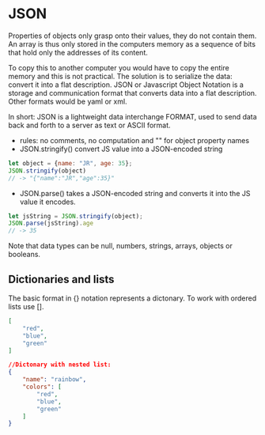 # JSON
Properties of objects only grasp onto their values, they do not contain them. An array is thus only stored in the computers memory as a sequence of bits that hold only the addresses of its content. 

To copy this to another computer you would have to copy the entire memory and this is not practical. The solution is to serialize the data: convert it into a flat description. JSON or Javascript Object Notation is a storage and communication format that converts data into a flat description. Other formats would be yaml or xml.

In short: JSON is a lightweight data interchange FORMAT, used to send data back and forth to a server as text or ASCII format.
- rules: no comments, no computation and "" for object property names
- JSON.stringify() convert JS value into a JSON-encoded string
```js
let object = {name: "JR", age: 35};
JSON.stringify(object) 
// -> "{"name":"JR","age":35}"
```
- JSON.parse() takes a JSON-encoded string and converts it into the JS value it encodes.
```js
let jsString = JSON.stringify(object);
JSON.parse(jsString).age 
// -> 35
```
Note that data types can be null, numbers, strings, arrays, objects or booleans. 

## Dictionaries and lists
The basic format in {} notation represents a dictonary. To work with ordered lists use [].
```json
[
	"red",
	"blue",
	"green"
]

//Dictonary with nested list:
{
	"name": "rainbow",
	"colors": [
		"red",
		"blue",
		"green"
	]
}
```
